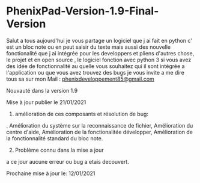 # PhenixPad-Version-1.9-Final-Version
Salut a tous aujourd'hui je vous partage un logiciel que j ai fait en python c' est un bloc note ou en peut saisir du texte mais aussi des nouvelle fonctionalité que j ai intégrée   pour les developpers et pliens d'autres chose, le projet et en open source , le logiciel fonction avec python 3 si vous avez des idée de fonctionnalité au quelle vous souhaitez qui il sont intégrée a l'application ou que vous avez trouvez des bugs je vous invite a me dire tous sa sur mon Mail : phenixdeveloppement85@gmail.com



Nouvauté dans la version 1.9

Mise à jour publier le 21/01/2021

1. amélioration de ces composants et résolution de bug:

. Amélioration du système sur la reconnaissance de fichier, Amélioration du centre d'aide, Amélioration de la fonctionalitée développer, Amélioration de la fonctionnalité standard du bloc note.

2. Problème connu dans la mise a  jour

a ce jour aucune erreur ou bug a etais decouvert.

Prochaine mise à jour le: 12/01/2021

